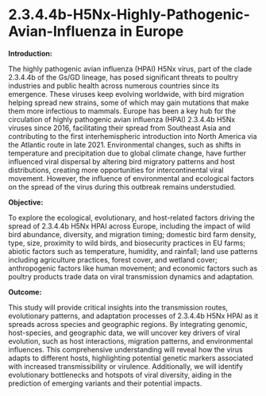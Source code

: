 # 2.3.4.4b-H5Nx-Highly-Pathogenic-Avian-Influenza in Europe

**Introduction:**

The highly pathogenic avian influenza (HPAI) H5Nx virus, part of the clade 2.3.4.4b of the Gs/GD lineage, has posed significant threats to poultry industries and public health across numerous countries since its emergence. These viruses keep evolving worldwide, with bird migration helping spread new strains, some of which may gain mutations that make them more infectious to mammals. Europe has been a key hub for the circulation of highly pathogenic avian influenza (HPAI) 2.3.4.4b H5Nx viruses since 2016, facilitating their spread from Southeast Asia and contributing to the first interhemispheric introduction into North America via the Atlantic route in late 2021. Environmental changes, such as shifts in temperature and precipitation due to global climate change, have further influenced viral dispersal by altering bird migratory patterns and host distributions, creating more opportunities for intercontinental viral movement. However, the influence of environmental and ecological factors on the spread of the virus during this outbreak remains understudied.

**Objective:**

To explore the ecological, evolutionary, and host-related factors driving the spread of 2.3.4.4b H5Nx HPAI across Europe, including the impact of wild bird abundance, diversity, and migration timing; domestic bird farm density, type, size, proximity to wild birds, and biosecurity practices in EU farms; abiotic factors such as temperature, humidity, and rainfall; land use patterns including agriculture practices, forest cover, and wetland cover; anthropogenic factors like human movement; and economic factors such as poultry products trade data on viral transmission dynamics and adaptation.

**Outcome:**

This study will provide critical insights into the transmission routes, evolutionary patterns, and adaptation processes of 2.3.4.4b H5Nx HPAI as it spreads across species and geographic regions. By integrating genomic, host-species, and geographic data, we will uncover key drivers of viral evolution, such as host interactions, migration patterns, and environmental influences. This comprehensive understanding will reveal how the virus adapts to different hosts, highlighting potential genetic markers associated with increased transmissibility or virulence. Additionally, we will identify evolutionary bottlenecks and hotspots of viral diversity, aiding in the prediction of emerging variants and their potential impacts.